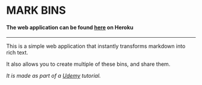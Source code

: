 # MARK BINS

#### The web application can be found [here](https://markbins.herokuapp.com) on Heroku

---

This is a simple web application that instantly transforms markdown into rich text.

It also allows you to create multiple of these bins, and share them.

*It is made as part of a [Udemy](https://www.udemy.com/meteor-react-tutorial) tutorial.*
